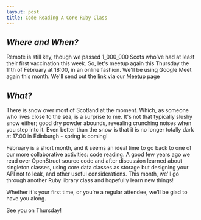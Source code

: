 ```yaml
---
layout: post
title: Code Reading A Core Ruby Class
---
```


## *Where and When?*
Remote is still key, though we passed 1\_000\_000 Scots who've had at least their first vaccination this week. So, let's meetup again this Thursday the 11th of February at 18:00, in an online fashion. We'll be using Google Meet again this month. We'll send out the link via our [Meetup page](https://www.meetup.com/meetup-group-Xwgucjde/events/mljltlyccdbpb/)


## *What?*
There is snow over most of Scotland at the moment. Which, as someone who lives close to the sea, is a surprise to me. It's not that typically slushy snow either; good dry powder abounds, revealing crunching noises when you step into it. Even better than the snow is that it is no longer totally dark at 17:00 in Edinburgh - spring is coming!

February is a short month, and it seems an ideal time to go back to one of our more collaborative activities: code reading. A good few years ago we read over OpenStruct source code and after discussion learned about singleton classes, using core data classes as storage but designing your API not to leak, and other useful considerations. This month, we'll go through another Ruby library class and hopefully learn new things!

Whether it's your first time, or you're a regular attendee, we'll be glad to have you along.

See you on Thursday!
